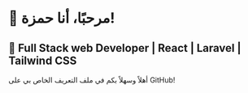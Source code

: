 # 👋 مرحبًا، أنا حمزة!

## 🚀  Full Stack web Developer | React | Laravel | Tailwind CSS

أهلاً وسهلاً بكم في ملف التعريف الخاص بي على GitHub!








<!-- # 👋 Hello, I'm [Your Name]

## 🚀 Full-Stack Developer | React | PHP | Laravel | Tailwind CSS | HTML

Welcome to my GitHub profile! I'm a passionate full-stack developer with expertise in building modern web applications. I love creating efficient, scalable, and user-friendly solutions using cutting-edge technologies.

![GitHub followers](https://img.shields.io/github/followers/yourusername?style=social)
![Twitter Follow](https://img.shields.io/twitter/follow/yourtwitterhandle?style=social)

## 🛠️ Tech Stack

- **Frontend:** React, JavaScript (ES6+), HTML5, CSS3, Tailwind CSS
- **Backend:** PHP, Laravel, Node.js, Express.js
- **Database:** MySQL, PostgreSQL, MongoDB
- **DevOps:** Docker, Git, GitHub Actions
- **Testing:** PHPUnit, Jest, React Testing Library
- **Other:** RESTful APIs, GraphQL, Webpack, Babel

## 🌟 Featured Projects

### Project 1: E-commerce Platform
A full-featured e-commerce solution built with React, Laravel, and MySQL.
- 🔗 [Live Demo](https://your-project-url.com)
- 📁 [GitHub Repo](https://github.com/yourusername/project-repo)

### Project 2: Task Management App
A responsive task management application using React, Tailwind CSS, and Laravel API.
- 🔗 [Live Demo](https://your-project-url.com)
- 📁 [GitHub Repo](https://github.com/yourusername/project-repo)

### Project 3: Real-time Chat Application
A real-time chat app built with React, Socket.io, and Node.js.
- 🔗 [Live Demo](https://your-project-url.com)
- 📁 [GitHub Repo](https://github.com/yourusername/project-repo)

## 📈 GitHub Stats

![Your GitHub stats](https://github-readme-stats.vercel.app/api?username=yourusername&show_icons=true&theme=radical)

## 🌐 Connect with Me

- 💼 [LinkedIn](https://www.linkedin.com/in/yourusername)
- 🐦 [Twitter](https://twitter.com/yourtwitterhandle)
- 🌐 [Personal Website/Portfolio](https://www.yourwebsite.com)

## 📚 Latest Blog Posts

- [Building Scalable Web Applications with React and Laravel](https://yourblog.com/post1)
- [Mastering Tailwind CSS: Tips and Tricks](https://yourblog.com/post2)
- [Optimizing Database Queries in Laravel](https://yourblog.com/post3)

## 🤝 Open to Collaborations

I'm always excited to work on interesting projects and contribute to open-source. If you have any ideas or proposals, feel free to reach out!

## 📫 How to Reach Me

- 📧 Email: your.email@example.com
- 💬 Discord: YourUsername#1234

---

⭐️ From [yourusername](https://github.com/yourusername) -->
